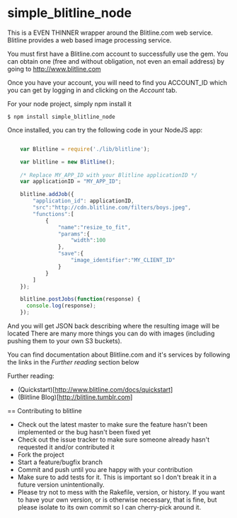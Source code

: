 simple_blitline_node
====================

This is a EVEN THINNER wrapper around the Blitline.com web service. Blitline provides a web based image processing service.

You must first have a Blitline.com account to successfully use the gem. You can obtain one (free and without obligation, not even an email address) by going to http://www.blitline.com

Once you have your account, you will need to find you ACCOUNT_ID which you can get by logging in and clicking on the *Account* tab.


For your node project, simply npm install it

    $ npm install simple_blitline_node

Once installed, you can try the following code in your NodeJS app:

```javascript

    var Blitline = require('./lib/blitline');

    var blitline = new Blitline();
    
    /* Replace MY_APP_ID with your Blitline applicationID */
    var applicationID = "MY_APP_ID";

    blitline.addJob({
        "application_id": applicationID,
        "src":"http://cdn.blitline.com/filters/boys.jpeg",
        "functions":[
            {
                "name":"resize_to_fit",
                "params":{
                    "width":100
                },
                "save":{
                    "image_identifier":"MY_CLIENT_ID"
                }
            }
        ]
    });

    blitline.postJobs(function(response) {
      console.log(response);
    });

```

And you will get JSON back describing where the resulting image will be located
There are many more things you can do with images (including pushing them to your own S3 buckets).


You can find documentation about Blitline.com and it's services by following the links in the *Further reading* section below

Further reading:

* (Quickstart)[http://www.blitline.com/docs/quickstart]
* (Blitline Blog)[http://blitline.tumblr.com]


== Contributing to blitline

* Check out the latest master to make sure the feature hasn't been implemented or the bug hasn't been fixed yet
* Check out the issue tracker to make sure someone already hasn't requested it and/or contributed it
* Fork the project
* Start a feature/bugfix branch
* Commit and push until you are happy with your contribution
* Make sure to add tests for it. This is important so I don't break it in a future version unintentionally.
* Please try not to mess with the Rakefile, version, or history. If you want to have your own version, or is otherwise necessary, that is fine, but please isolate to its own commit so I can cherry-pick around it.
